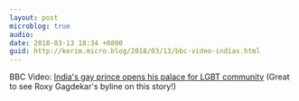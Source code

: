```yaml
---
layout: post
microblog: true
audio: 
date: 2018-03-13 18:34 +0800
guid: http://kerim.micro.blog/2018/03/13/bbc-video-indias.html
---
```

BBC Video: [India's gay prince opens his palace for LGBT community](http://www.bbc.com/news/av/world-asia-india-43346168/india-s-gay-prince-opens-his-palace-for-lgbt-community) (Great to see Roxy Gagdekar's byline on this story!) 
